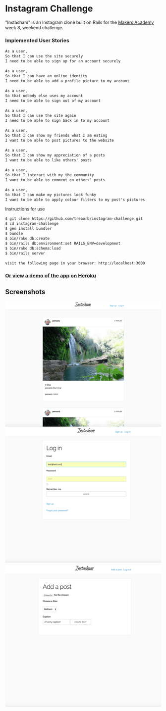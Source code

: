 Instagram Challenge
===================

"Instasham" is an Instagram clone built on Rails for the [Makers Academy](http://www.makersacademy.com/ "Makers Academy") week 8, weekend challenge.

### Implemented User Stories

```
As a user,
So that I can use the site securely
I need to be able to sign up for an account securely

As a user,
So that I can have an online identity
I need to be able to add a profile picture to my account

As a user,
So that nobody else uses my account
I need to be able to sign out of my account

As a user,
So that I can use the site again
I need to be able to sign back in to my account

As a user,
So that I can show my friends what I am eating
I want to be able to post pictures to the website

As a user,
So that I can show my appreciation of a posts
I want to be able to like others' posts

As a user,
So that I interact with my the community
I want to be able to comment on others' posts

As a user,
So that I can make my pictures look funky
I want to be able to apply colour filters to my post's pictures
```

Instructions for use
```
$ git clone https://github.com/treborb/instagram-challenge.git
$ cd instagram-challenge
$ gem install bundler
$ bundle
$ bin/rake db:create
$ bin/rails db:environment:set RAILS_ENV=development
$ bin/rake db:schema:load
$ bin/rails server

visit the following page in your browser: http://localhost:3000
```

### [Or view a demo of the app on Heroku](http://robs-instasham.herokuapp.com/)

## Screenshots

![Instasham - Homepage](public/img/home.png)
![Instasham - Log in](public/img/log-in.png)
![Instasham - Add a post](public/img/add-post.png)
